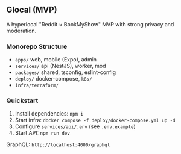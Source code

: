 ## Glocal (MVP)

A hyperlocal "Reddit × BookMyShow" MVP with strong privacy and moderation.

### Monorepo Structure

- `apps/` web, mobile (Expo), admin
- `services/` api (NestJS), worker, mod
- `packages/` shared, tsconfig, eslint-config
- `deploy/` docker-compose, `k8s/`
- `infra/terraform/`

### Quickstart

1) Install dependencies: `npm i`
2) Start infra: `docker compose -f deploy/docker-compose.yml up -d`
3) Configure `services/api/.env` (see `.env.example`)
4) Start API: `npm run dev`

GraphQL: `http://localhost:4000/graphql`


